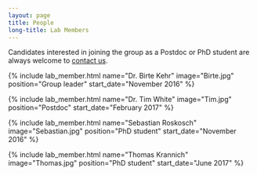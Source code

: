 ```yaml
---
layout: page
title: People
long-title: Lab Members
---
```


Candidates interested in joining the group as a Postdoc or PhD student are always welcome to [contact us](contact.html).


{% include lab_member.html name="Dr. Birte Kehr" image="Birte.jpg" position="Group leader" start_date="November 2016" %}

{% include lab_member.html name="Dr. Tim White" image="Tim.jpg" position="Postdoc" start_date="February 2017" %}

{% include lab_member.html name="Sebastian Roskosch" image="Sebastian.jpg" position="PhD student" start_date="November 2016" %}

{% include lab_member.html name="Thomas Krannich" image="Thomas.jpg" position="PhD student" start_date="June 2017" %}
